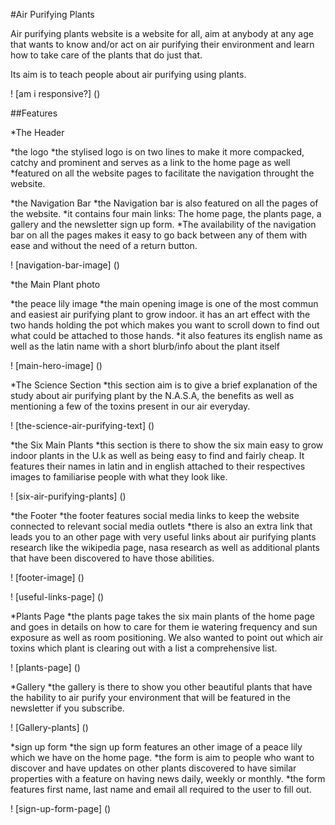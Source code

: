 #Air Purifying Plants

Air purifying plants website is a website for all, aim at anybody at any age that wants to know and/or act on air purifying their environment and learn how to take care of the plants that do just that.

Its aim is to teach people about air purifying using plants.

! [am i responsive?] ()

##Features

*The Header

 *the logo
  *the stylised logo is on two lines to make it more compacked, catchy and prominent and serves as a link to the home page as well
  *featured on all the website pages to facilitate the navigation throught the website.

 *the Navigation Bar
  *the Navigation bar is also featured on all the pages of the website.
  *it contains four main links: The home page, the plants page, a gallery and the newsletter sign up form. 
  *The availability of the navigation bar on all the pages makes it easy to go back between any of them with ease and without the need of a return button.

 ! [navigation-bar-image] ()

*the Main Plant photo

 *the peace lily image
  *the main opening image is one of the most commun and easiest air purifying plant to grow indoor.
  it has an art effect with the two hands holding the pot which makes you want to scroll down to find out what could be attached to those hands.
  *it also features its english name as well as the latin name with a short blurb/info about the plant itself

! [main-hero-image] ()

*The Science Section
 *this section aim is to give a brief explanation of the study about air purifying plant by the N.A.S.A, the benefits as well as mentioning a few of the toxins present in our air everyday.

 ! [the-science-air-purifying-text] ()

*the Six Main Plants
 *this section is there to show the six main easy to grow indoor plants in the U.k as well as being easy to find and fairly cheap. It features their names in latin and in english attached to their respectives images to familiarise people with what they look like.

 ! [six-air-purifying-plants] ()

*the Footer 
  *the footer features social media links to keep the website connected to relevant social media outlets
  *there is also an extra link that leads you to an other page with very useful links about air purifying plants research like the wikipedia page, nasa research as well as additional plants that have been discovered to have those abilities.

  ! [footer-image] ()

  ! [useful-links-page] ()

*Plants Page
 *the plants page takes the six main plants of the home page and goes in details on how to care for them ie watering frequency and sun exposure as well as room positioning. We also wanted to point out which air toxins which plant is clearing out with a list a comprehensive list.

 ! [plants-page] ()

*Gallery
 *the gallery is there to show you other beautiful plants that have the hability to air purify your environment that will be featured in the newsletter if you subscribe.

 ! [Gallery-plants] ()

*sign up form
 *the sign up form features an other image of a peace lily which we have on the home page.
 *the form is aim to people who want to discover and have updates on other plants discovered to have similar properties with a feature on having news daily, weekly or monthly.
 *the form features first name, last name and email all required to the user to fill out.

 ! [sign-up-form-page] ()



